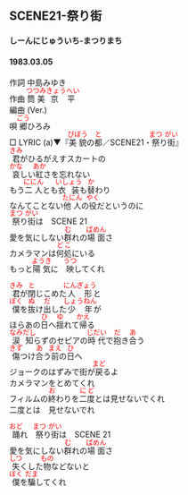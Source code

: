 <style type="text/css">
	ruby{
	    ruby-position: over;
	}
	ruby > rt{font-size: 12px;color:red;}
	p{font:16px;font-size: '楷体'}
</style>
## SCENE21-祭り街
#### しーんにじゅういち-まつりまち
#### 1983.03.05


作詞       中島みゆき   
作曲       <ruby><rb>筒美</rb><rp>(</rp><rt>つつみ</rt><rp>)</rp></ruby><ruby><rb>京平</rb><rp>(</rp><rt>きょうへい</rt><rp>)</rp></ruby>   
編曲 (Ver.)   
唄       <ruby><rb>郷</rb><rp>(</rp><rt>ごう</rt><rp>)</rp></ruby>ひろみ   
□ LYRIC (a)▼『<ruby><rb>美貌</rb><rp>(</rp><rt>びぼう</rt><rp>)</rp></ruby>の<ruby><rb>都</rb><rp>(</rp><rt>と</rt><rp>)</rp></ruby>／SCENE21・<ruby><rb>祭</rb><rp>(</rp><rt>まつ</rt><rp>)</rp></ruby>り<ruby><rb>街</rb><rp>(</rp><rt>がい</rt><rp>)</rp></ruby>』　　　　
    
<ruby><rb>君</rb><rp>(</rp><rt>きみ</rt><rp>)</rp></ruby>がひるがえすスカートの   
<ruby><rb>哀</rb><rp>(</rp><rt>かな</rt><rp>)</rp></ruby>しい<ruby><rb>紅</rb><rp>(</rp><rt>あか</rt><rp>)</rp></ruby>さを忘れない   
もう<ruby><rb>二人</rb><rp>(</rp><rt>ににん</rt><rp>)</rp></ruby>とも<ruby><rb>衣装</rb><rp>(</rp><rt>いしょう</rt><rp>)</rp></ruby>も<ruby><rb>替</rb><rp>(</rp><rt>か</rt><rp>)</rp></ruby>わり   
なんてことない<ruby><rb>他人</rb><rp>(</rp><rt>たにん</rt><rp>)</rp></ruby>の<ruby><rb>役</rb><rp>(</rp><rt>やく</rt><rp>)</rp></ruby>だというのに   
<ruby><rb>祭</rb><rp>(</rp><rt>まつ</rt><rp>)</rp></ruby>り<ruby><rb>街</rb><rp>(</rp><rt>がい</rt><rp>)</rp></ruby>は　SCENE 21   
愛を気にしない<ruby><rb>群</rb><rp>(</rp><rt>む</rt><rp>)</rp></ruby>れの<ruby><rb>場面</rb><rp>(</rp><rt>ばめん</rt><rp>)</rp></ruby>さ   
カメラマンは<ruby><rb>何処</rb><rp>(</rp><rt>どこ</rt><rp>)</rp></ruby>にいる   
もっと<ruby><rb>陽気</rb><rp>(</rp><rt>ようき</rt><rp>)</rp></ruby>に　<ruby><rb>映</rb><rp>(</rp><rt>うつ</rt><rp>)</rp></ruby>してくれ   
   
<ruby><rb>君</rb><rp>(</rp><rt>きみ</rt><rp>)</rp></ruby>が<ruby><rb>閉</rb><rp>(</rp><rt>と</rt><rp>)</rp></ruby>じこめた<ruby><rb>人形</rb><rp>(</rp><rt>にんぎょう</rt><rp>)</rp></ruby>と   
<ruby><rb>僕</rb><rp>(</rp><rt>ぼく</rt><rp>)</rp></ruby>を<ruby><rb>抜</rb><rp>(</rp><rt>ぬ</rt><rp>)</rp></ruby>け<ruby><rb>出</rb><rp>(</rp><rt>だ</rt><rp>)</rp></ruby>した<ruby><rb>少年</rb><rp>(</rp><rt>しょうねん</rt><rp>)</rp></ruby>が   
ほらあの<ruby><rb>日</rb><rp>(</rp><rt>ひ</rt><rp>)</rp></ruby>へ<ruby><rb>揺</rb><rp>(</rp><rt>ゆ</rt><rp>)</rp></ruby>れて<ruby><rb>帰</rb><rp>(</rp><rt>かえ</rt><rp>)</rp></ruby>る   
<ruby><rb>涙知</rb><rp>(</rp><rt>なみだし</rt><rp>)</rp></ruby>らずのセピアの<ruby><rb>時代</rb><rp>(</rp><rt>じだい</rt><rp>)</rp></ruby>で<ruby><rb>抱</rb><rp>(</rp><rt>だ</rt><rp>)</rp></ruby>き<ruby><rb>合</rb><rp>(</rp><rt>あ</rt><rp>)</rp></ruby>う   
<ruby><rb>傷</rb><rp>(</rp><rt>きず</rt><rp>)</rp></ruby>つけ<ruby><rb>合</rb><rp>(</rp><rt>あ</rt><rp>)</rp></ruby>う<ruby><rb>前</rb><rp>(</rp><rt>まえ</rt><rp>)</rp></ruby>の<ruby><rb>日</rb><rp>(</rp><rt>ひ</rt><rp>)</rp></ruby>へ   
ジョークのはずみで街が<ruby><rb>戻</rb><rp>(</rp><rt>まど</rt><rp>)</rp></ruby>るよ   
カメラマンをとめてくれ   
フィルムの<ruby><rb>終</rb><rp>(</rp><rt>お</rt><rp>)</rp></ruby>わりを<ruby><rb>二度</rb><rp>(</rp><rt>にど</rt><rp>)</rp></ruby>とは見せないでくれ   
二度とは　見せないでれ   
   
<ruby><rb>踊</rb><rp>(</rp><rt>おど</rt><rp>)</rp></ruby>れ　<ruby><rb>祭</rb><rp>(</rp><rt>まつ</rt><rp>)</rp></ruby>り<ruby><rb>街</rb><rp>(</rp><rt>がい</rt><rp>)</rp></ruby>は　SCENE 21   
愛を気にしない<ruby><rb>群</rb><rp>(</rp><rt>む</rt><rp>)</rp></ruby>れの<ruby><rb>場面</rb><rp>(</rp><rt>ばめん</rt><rp>)</rp></ruby>さ   
<ruby><rb>失</rb><rp>(</rp><rt>しつ</rt><rp>)</rp></ruby>くした<ruby><rb>物</rb><rp>(</rp><rt>もの</rt><rp>)</rp></ruby>などないと   
<ruby><rb>僕</rb><rp>(</rp><rt>ぼく</rt><rp>)</rp></ruby>を<ruby><rb>騙</rb><rp>(</rp><rt>だま</rt><rp>)</rp></ruby>してくれ   